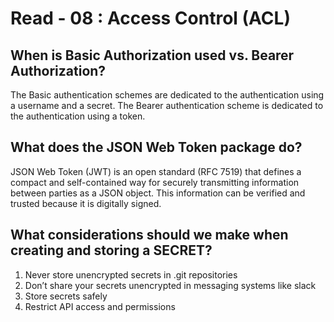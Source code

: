 # Read - 08 : Access Control (ACL)
## When is Basic Authorization used vs. Bearer Authorization?
The Basic authentication schemes are dedicated to the authentication using a username and a secret. The Bearer authentication scheme is dedicated to the authentication using a token.

## What does the JSON Web Token package do?
JSON Web Token (JWT) is an open standard (RFC 7519) that defines a compact and self-contained way for securely transmitting information between parties as a JSON object. This information can be verified and trusted because it is digitally signed.

## What considerations should we make when creating and storing a SECRET?
1. Never store unencrypted secrets in .git repositories
2. Don’t share your secrets unencrypted in messaging systems like slack
3. Store secrets safely
4. Restrict API access and permissions